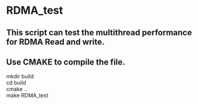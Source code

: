 # RDMA_test
## This script can test the multithread performance for RDMA Read and write.
## Use CMAKE to compile the file.
mkdir build<br>
cd build<br>
cmake ..<br>
make RDMA_test
